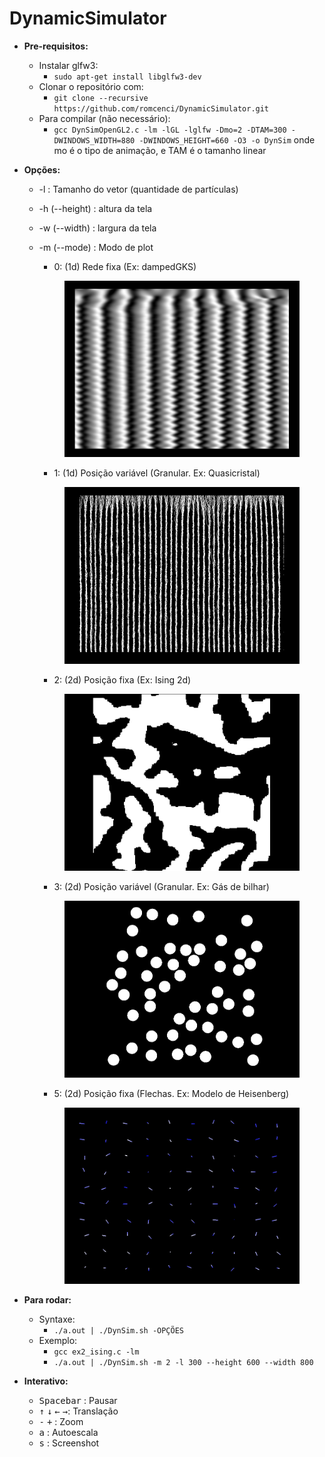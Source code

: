 # DynamicSimulator

* **Pre-requisitos:**
	* Instalar glfw3:
		- `sudo apt-get install libglfw3-dev`
	* Clonar o repositório com:
		- `git clone --recursive https://github.com/romcenci/DynamicSimulator.git`
	* Para compilar (não necessário):
		- `gcc DynSimOpenGL2.c -lm -lGL -lglfw -Dmo=2 -DTAM=300 -DWINDOWS_WIDTH=880 -DWINDOWS_HEIGHT=660 -O3 -o DynSim`
		onde mo é o tipo de animação, e TAM é o tamanho linear
	
* **Opções:**
	* -l : Tamanho do vetor (quantidade de partículas)

	* -h (--height) : altura da tela
	
	* -w (--width) : largura da tela
	
	* -m (--mode) : Modo de plot
		- 0: (1d) Rede fixa (Ex: dampedGKS)
		<figure><img align=midle src="images/0.png" width="400"></figure>
		
		- 1: (1d) Posição variável (Granular. Ex: Quasicristal)		
		<figure><img align=midle src="images/1.png" width="400"></figure>
		
		- 2: (2d) Posição fixa (Ex: Ising 2d)		
		<figure><img align=midle src="images/2.png" width="400"></figure>
		
		- 3: (2d) Posição variável (Granular. Ex: Gás de bilhar)
		<figure><img align=midle src="images/3.png" width="400"></figure>
		
		- 5: (2d) Posição fixa (Flechas. Ex: Modelo de Heisenberg)
		<figure><img align=midle src="images/4.png" width="400"></figure>

* **Para rodar:**
	* Syntaxe:
		- `./a.out | ./DynSim.sh -OPÇÕES`		
	* Exemplo:
		- `gcc ex2_ising.c -lm`
		- `./a.out | ./DynSim.sh -m 2 -l 300 --height 600 --width 800`
	
* **Interativo:**
	* <kbd>Spacebar</kbd> : Pausar
	* <kbd>&uparrow;</kbd> <kbd>&downarrow;</kbd> <kbd>&leftarrow;</kbd> <kbd>&rightarrow;</kbd>: Translação
	* <kbd>-</kbd> <kbd>+</kbd> : Zoom
	* <kbd>a</kbd> : Autoescala
	* <kbd>s</kbd> : Screenshot

